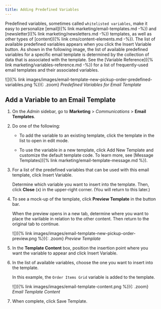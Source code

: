 ```yaml
---
title: Adding Predefined Variables
---
```


Predefined variables, sometimes called `whitelisted variables`,  make it easy to personalize [email]({% link marketing/email-templates.md -%}) and [newsletter]({% link marketing/newsletters.md -%}) templates, as well as other types of [content]({% link cms/content-elements.md -%}). The list of available predefined variables appears when you click the Insert Variable button. As shown in the following image, the list of available predefined variables for a specific email template is determined by the collection of data that is associated with the template. See the [Variable Reference]({% link marketing/variables-reference.md -%}) for a list of frequently-used email templates and their associated variables.

![]({% link images/images/email-template-new-pickup-order-predefined-variables.png %}){: .zoom}
_Predefined Variables for Email Template_

## Add a Variable to an Email Template

1. On the _Admin_ sidebar, go to **Marketing** > _Communications_ > **Email Templates**.

1. Do one of the following:

    - To add the variable to an existing template, click the template in the list to open in edit mode.

    - To use the variable in a new template, click <span class="btn">Add New Template</span> and customize the default template code. To learn more, see [Message Templates]({% link marketing/email-template-message.md %}).

1. For a list of the predefined variables that can be used with this email template, click <span class="btn">Insert Variable</span>.

   Determine which variable you want to insert into the template. Then, click **Close** (x) in the upper-right corner. (You will return to this later.)

1. To see a mock-up of the template, click **Preview Template** in the button bar.

   When the preview opens in a new tab, determine where you want to place the varilable in relation to the other content. Then return to the original tab to continue.

   ![]({% link images/images/email-template-new-pickup-order-preview.png %}){: .zoom}
   _Preview Template_

1. In the **Template Content** box, position the insertion point where you want the variable to appear and click <span class="btn">Insert Variable</span>.

1. In the list of available variables, choose the one you want to insert into the template.

   In this example, the `Order Items Grid` variable is added to the template.

   ![]({% link images/images/email-template-content.png %}){: .zoom}
   _Email Template Content_

1. When complete, click <span class="btn">Save Template</span>.
